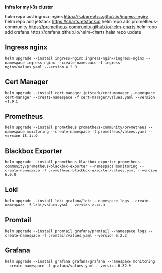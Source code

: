 
**Infra for my k3s cluster**

helm repo add ingress-nginx https://kubernetes.github.io/ingress-nginx
helm repo add jetstack https://charts.jetstack.io
helm repo add prometheus-community https://prometheus-community.github.io/helm-charts
helm repo add grafana https://grafana.github.io/helm-charts
helm repo update


## Ingress nginx
```
helm upgrade --install ingress-nginx ingress-nginx/ingress-nginx --namespace ingress-nginx --create-namespace -f ingress-nginx/values.yaml --version 4.2.0
```

## Cert Manager
```
helm upgrade --install cert-manager jetstack/cert-manager --namespace cert-manager --create-namespace -f cert-manager/values.yaml --version v1.9.1
```

## Prometheus 
```
helm upgrade --install prometheus prometheus-community/prometheus --namespace monitoring --create-namespace -f prometheus/values.yaml --version 15.11.0
```

## Blackbox Exporter
```
helm upgrade --install prometheus-blackbox-exporter prometheus-community/prometheus-blackbox-exporter --namespace monitoring --create-namespace -f prometheus-blackbox-exporter/values.yaml --version 6.0.0
```

## Loki
```
helm upgrade --install loki grafana/loki --namespace logs --create-namespace -f loki/values.yaml --version 2.13.3
```

## Promtail
```
helm upgrade --install promtail grafana/promtail --namespace logs --create-namespace -f promtail/values.yaml --version 6.2.2
```

## Grafana 
```
helm upgrade --install grafana grafana/grafana --namespace monitoring --create-namespace -f grafana/values.yaml --version 6.32.9
```
